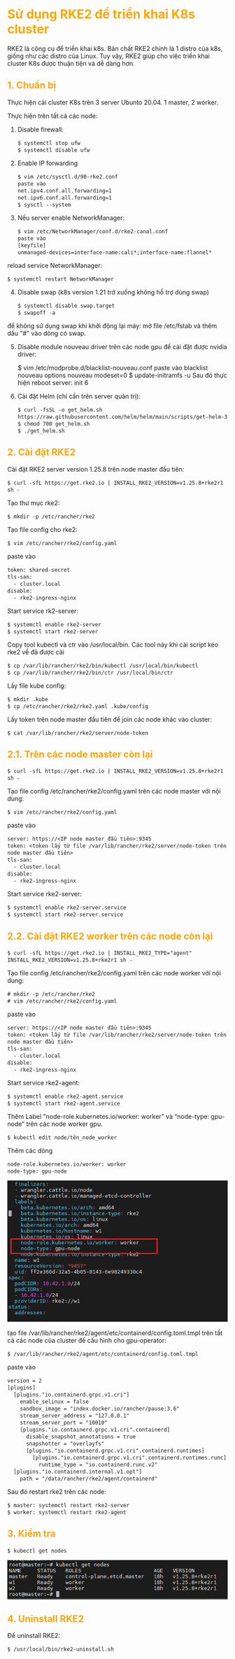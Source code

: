<h1 style="color:orange">Sử dụng RKE2 để triển khai K8s cluster</h1>
RKE2 là công cụ để triển khai k8s. Bản chất RKE2 chính là 1 distro của k8s, giống như các distro của Linux. Tuy vậy, RKE2 giúp cho việc triển khai cluster K8s được thuận tiện và dễ dàng hơn.
<h2 style="color:orange">1. Chuẩn bị</h2>
Thực hiện cài cluster K8s trên 3 server Ubunto 20.04. 1 master, 2 worker.

Thực hiện trên tất cả các node:<br>
1. Disable firewall:

       $ systemctl stop ufw
       $ systemctl disable ufw
2. Enable IP forwarding
    
       $ vim /etc/sysctl.d/90-rke2.conf
       paste vào
       net.ipv4.conf.all.forwarding=1
       net.ipv6.conf.all.forwarding=1
       $ sysctl --system
3. Nếu server enable NetworkManager:
   
       $ vim /etc/NetworkManager/conf.d/rke2-canal.conf
       paste vào
       [keyfile]
       unmanaged-devices=interface-name:cali*;interface-name:flannel*
reload service NetworkManager:

    $ systemctl restart NetworkManager
4. Disable swap (k8s version 1.21 trở xuống không hỗ trợ dùng swap) 

       $ systemctl disable swap.target
       $ swapoff -a
để không sử dụng swap khi khởi động lại máy: mở file /etc/fstab và thêm dấu "#" vào dòng có swap.

5. Disable module nouveau driver trên các node gpu để cài đặt được nvidia driver:

    $ vim /etc/modprobe.d/blacklist-nouveau.conf
    paste vào
    blacklist nouveau
    options nouveau modeset=0
    $ update-initramfs -u
Sau đó thực hiện reboot server: init 6
6. Cài đặt Helm (chỉ cần trên server quản trị):

       $ curl -fsSL -o get_helm.sh https://raw.githubusercontent.com/helm/helm/main/scripts/get-helm-3
       $ chmod 700 get_helm.sh
       $ ./get_helm.sh
<h2 style="color:orange">2. Cài đặt RKE2</h2>

Cài đặt RKE2 server version 1.25.8 trên node master đầu tiên:

    $ curl -sfL https://get.rke2.io | INSTALL_RKE2_VERSION=v1.25.8+rke2r1 sh -
Tạo thư mục rke2:

    $ mkdir -p /etc/rancher/rke2
Tạo file config cho rke2:

    $ vim /etc/rancher/rke2/config.yaml
paste vào

    token: shared-secret
    tls-san:
      - cluster.local
    disable: 
      - rke2-ingress-nginx
Start service rk2-server:
    
    $ systemctl enable rke2-server
    $ systemctl start rke2-server
Copy tool kubectl và ctr vào /usr/local/bin. Các tool này khi cài script kéo rke2 về đã được cài

    $ cp /var/lib/rancher/rke2/bin/kubectl /usr/local/bin/kubectl
    $ cp /var/lib/rancher/rke2/bin/ctr /usr/local/bin/ctr
Lấy file kube config:

    $ mkdir .kube
    $ cp /etc/rancher/rke2/rke2.yaml .kube/config
Lấy token trên node master đầu tiên để join các node khác vào cluster:

    $ cat /var/lib/rancher/rke2/server/node-token
<h2 style="color:orange">2.1. Trên các node master còn lại</h2>

    $ curl -sfL https://get.rke2.io | INSTALL_RKE2_VERSION=v1.25.8+rke2r1 sh -
Tạo file config /etc/rancher/rke2/config.yaml trên các node master với nội dung:

    $ vim /etc/rancher/rke2/config.yaml
paste vào

    server: https://<IP node master đầu tiên>:9345
    token: <token lấy từ file /var/lib/rancher/rke2/server/node-token trên node master đầu tiên>
    tls-san:
      - cluster.local
    disable: 
      - rke2-ingress-nginx
Start service rke2-server:

    $ systemctl enable rke2-server.service
    $ systemctl start rke2-server.service
<h2 style="color:orange">2.2. Cài đặt RKE2 worker trên các node còn lại</h2>

    $ curl -sfL https://get.rke2.io | INSTALL_RKE2_TYPE="agent" INSTALL_RKE2_VERSION=v1.25.8+rke2r1 sh -
Tạo file config /etc/rancher/rke2/config.yaml trên các node worker với nội dung:

    # mkdir -p /etc/rancher/rke2
    # vim /etc/rancher/rke2/config.yaml
paste vào

    server: https://<IP node master đầu tiên>:9345
    token: <token lấy từ file /var/lib/rancher/rke2/server/node-token trên node master đầu tiên>
    tls-san:
      - cluster.local
    disable: 
      - rke2-ingress-nginx
Start service rke2-agent:

    $ systemctl enable rke2-agent.service
    $ systemctl start rke2-agent.service
Thêm Label "node-role.kubernetes.io/worker: worker" và “node-type: gpu-node” trên các node worker gpu.

    $ kubectl edit node/tên_node_worker
Thêm các dòng
    
    node-role.kubernetes.io/worker: worker
    node-type: gpu-node
![rke2-cluster-install1](../img/rke2-cluster-install1.png)<br>

tạo file /var/lib/rancher/rke2/agent/etc/containerd/config.toml.tmpl trên tất cả các node của cluster để cấu hình cho gpu-operator:

    $ /var/lib/rancher/rke2/agent/etc/containerd/config.toml.tmpl
paste vào

    version = 2
    [plugins]
      [plugins."io.containerd.grpc.v1.cri"]
        enable_selinux = false
        sandbox_image = "index.docker.io/rancher/pause:3.6"
        stream_server_address = "127.0.0.1"
        stream_server_port = "10010"
        [plugins."io.containerd.grpc.v1.cri".containerd]
          disable_snapshot_annotations = true
          snapshotter = "overlayfs"
          [plugins."io.containerd.grpc.v1.cri".containerd.runtimes]
            [plugins."io.containerd.grpc.v1.cri".containerd.runtimes.runc]
              runtime_type = "io.containerd.runc.v2"
      [plugins."io.containerd.internal.v1.opt"]
        path = "/data/rancher/rke2/agent/containerd"
Sau đó restart rke2 trên các node:

    $ master: systemctl restart rke2-server
    $ worker: systemctl restart rke2-agent
<h2 style="color:orange">3. Kiểm tra</h2>

    $ kubectl get nodes
![rke2-cluster-install2](../img/rke2-cluster-install2.png)<br>
<h2 style="color:orange">4. Uninstall RKE2</h2>
Để uninstall RKE2:

    $ /usr/local/bin/rke2-uninstall.sh